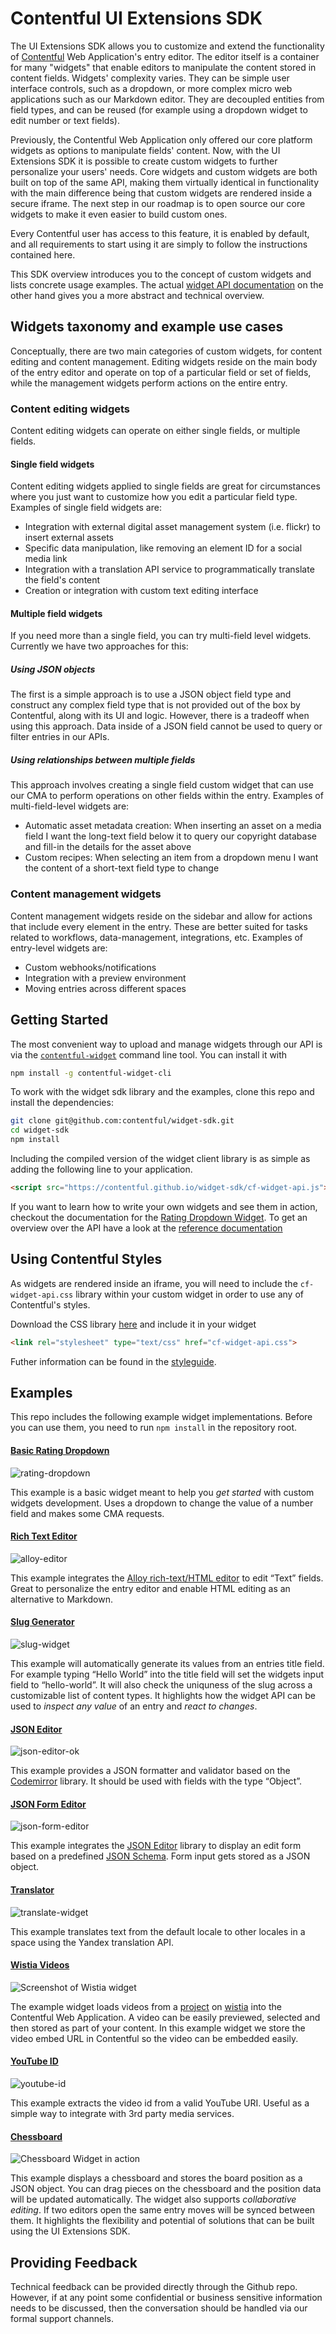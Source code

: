 # Contentful UI Extensions SDK

The UI Extensions SDK allows you to customize and extend the functionality of [Contentful](https://www.contentful.com)
Web Application's entry editor. The editor itself is a container for many "widgets" that enable editors to manipulate the content stored in content fields. Widgets' complexity varies. They can be simple user interface controls, such as a dropdown, or more complex micro web applications such as our Markdown editor. They are decoupled entities from field types, and can be reused (for example using a dropdown widget to edit number or text fields).

Previously, the Contentful Web Application only offered our core platform widgets as options to manipulate fields' content. Now, with the UI Extensions SDK it is possible to create custom widgets to further personalize your users' needs.
Core widgets and custom widgets are both built on top of the same API, making them virtually identical in functionality with the main difference being that custom widgets are rendered inside a secure iframe. The next step in our roadmap is to open source our core widgets to make it even easier to build custom ones.

Every Contentful user has access to this feature, it is enabled by default, and all requirements to start using it are simply to follow the instructions contained here.

This SDK overview introduces you to the concept of custom widgets and lists concrete
usage examples. The actual [widget API documentation][api-ref]
on the other hand gives you a more abstract and technical overview.

## Widgets taxonomy and example use cases

Conceptually, there are two main categories of custom widgets, for content
editing and content management. Editing widgets reside on the main body of the
entry editor and operate on top of a particular field or set of fields, while
the management widgets perform actions on the entire entry.

### Content editing widgets
Content editing widgets can operate on either single fields, or multiple fields.

#### Single field widgets
Content editing widgets applied to single fields are great for circumstances
where you just want to customize how you edit a particular field type. Examples
of single field widgets are:

* Integration with external digital asset management system (i.e. flickr) to
  insert external assets
* Specific data manipulation, like removing an element ID for a social media
  link
* Integration with a translation API service to programmatically translate the
  field's content
* Creation or integration with custom text editing interface

#### Multiple field widgets
If you need more than a single field, you can try multi-field level widgets.
Currently we have two approaches for this:

##### Using JSON objects
The first is a simple approach is to use a JSON object field type and construct
any complex field type that is not provided out of the box by Contentful, along
with its UI and logic. However, there is a tradeoff when using this approach.
Data inside of a JSON field cannot be used to query or filter entries in our
APIs.

##### Using relationships between multiple fields
This approach involves creating a single field custom widget that can use our
CMA to perform operations on other fields within the entry.
Examples of multi-field-level widgets are:

* Automatic asset metadata creation: When inserting an asset on a media field I
  want the long-text field below it to query our copyright database and fill-in
  the details for the asset above
* Custom recipes: When selecting an item from a dropdown menu I want the content
  of a short-text field type to change

### Content management widgets

Content management widgets reside on the sidebar and allow for actions that
include every element in the entry. These are better suited for tasks related to
workflows, data-management, integrations, etc.
Examples of entry-level widgets are:

* Custom webhooks/notifications
* Integration with a preview environment
* Moving entries across different spaces

## Getting Started

The most convenient way to upload and manage widgets through our API is via the
[`contentful-widget`][cf-widget-cli] command line tool. You can install it with

```bash
npm install -g contentful-widget-cli
```

To work with the widget sdk library and the examples, clone this repo and
install the dependencies:

```bash
git clone git@github.com:contentful/widget-sdk.git
cd widget-sdk
npm install
```

Including the compiled version of the widget client library is as simple as
adding the following line to your application.

```html
<script src="https://contentful.github.io/widget-sdk/cf-widget-api.js"></script>
```

If you want to learn how to write your own widgets and see them in
action, checkout the documentation for the
[Rating Dropdown Widget](./examples/rating-dropdown). To get an overview over
the API have a look at the [reference documentation][api-ref]

[cf-widget-cli]: https://github.com/contentful/contentful-widget-cli
[api-ref]: doc/widget-api-frontend.md


## Using Contentful Styles

As widgets are rendered inside an iframe, you will need to include the
`cf-widget-api.css` library within your custom widget in order to use any of
Contentful's styles.

Download the CSS library [here](https://contentful.github.io/widget-sdk/cf-widget-api.css) and include it in your widget

```html
<link rel="stylesheet" type="text/css" href="cf-widget-api.css">
```

Futher information can be found in the
[styleguide](http://contentful.github.io/widget-sdk/styleguide).


## Examples

This repo includes the following example widget implementations. Before you can
use them, you need to run `npm install` in the repository root.

#### [Basic Rating Dropdown](examples/rating-dropdown)

![rating-dropdown](http://contentful.github.io/widget-sdk/assets/rating-dropdown.png)

This example is a basic widget meant to help you *get started* with custom widgets development. Uses a dropdown to
change the value of a number field and makes some CMA requests.

#### [Rich Text Editor](examples/alloy-editor)

![alloy-editor](http://contentful.github.io/widget-sdk/assets/alloy-editor.png)

This example integrates the [Alloy rich-text/HTML editor](http://alloyeditor.com/) to
edit “Text” fields. Great to personalize the entry editor and enable HTML editing as an alternative to Markdown.

#### [Slug Generator](examples/slug)

![slug-widget](http://contentful.github.io/widget-sdk/assets/slug-widget.png)

This example will automatically generate its values from an entries title field.
For example typing “Hello World” into the title field will set the widgets input
field to “hello-world”. It will also check the uniquness of the slug across a
customizable list of content types. It highlights how the widget API can be used to *inspect any value*
of an entry and *react to changes*.

#### [JSON Editor](examples/json-editor)

![json-editor-ok](http://contentful.github.io/widget-sdk/assets/json-editor.png)

This example provides a JSON formatter and validator based on the [Codemirror](http://codemirror.net) library. It should be used with fields with the type “Object”.

#### [JSON Form Editor](examples/json-form-editor)

![json-form-editor](http://contentful.github.io/widget-sdk/assets/json-form-editor.png)

This example integrates the [JSON Editor](https://github.com/jdorn/json-editor)
library to display an edit form based on a predefined [JSON Schema](https://json-schema.org/).
Form input gets stored as a JSON object.

#### [Translator](examples/translate)

![translate-widget](http://contentful.github.io/widget-sdk/assets/translate-widget.png)

This example translates text from the default locale to other locales in a space using the Yandex translation API.

#### [Wistia Videos](examples/wistia)

![Screenshot of Wistia widget](http://contentful.github.io/widget-sdk/assets/wistia.gif)

The example widget loads videos from a [project](http://wistia.com/doc/projects) on [wistia](http://wistia.com/) into the Contentful Web Application. A video can be easily previewed, selected and then stored as part of your content. In this example widget we store the video embed URL in Contentful so the video can be embedded easily.

#### [YouTube ID](examples/youtube-id)

![youtube-id](http://contentful.github.io/widget-sdk/assets/youtube-id.png)

This example extracts the video id from a valid YouTube URI. Useful as a simple way to integrate with 3rd party media services.

#### [Chessboard](examples/chessboard)

![Chessboard Widget in action](http://contentful.github.io/widget-sdk/assets/chessboard.gif)

This example displays a chessboard and stores the board position as a JSON
object. You can drag pieces on the chessboard and the position data will be
updated automatically. The widget also supports *collaborative editing*. If two
editors open the same entry moves will be synced between them. It highlights the flexibility and potential of solutions that can be built using the UI Extensions SDK.

## Providing Feedback

Technical feedback can be provided directly through the Github repo. However, if at any point some confidential or business sensitive information needs to be discussed, then the conversation should be handled via our formal support channels.
